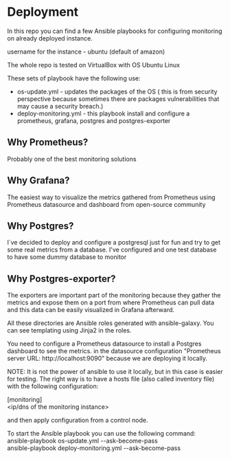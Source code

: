 # Deployment
In this repo you can find a few Ansible playbooks for configuring monitoring on already deployed instance.

username for the instance - ubuntu (default of amazon)

The whole repo is tested on VirtualBox with OS Ubuntu Linux

These sets of playbook have the following use:
- os-update.yml - updates the packages of the OS ( this is from security perspective because sometimes there are packages
vulnerabilities that may cause a security breach.)
- deploy-monitoring.yml - this playbook install and configure a prometheus, grafana, postgres and postgres-exporter

## Why Prometheus?
Probably one of the best monitoring solutions

## Why Grafana?
The easiest way to visualize the metrics gathered from Prometheus using Prometheus datasource and dashboard from 
open-source community

## Why Postgres?
I`ve decided to deploy and configure a postgresql just for fun and try to get some real metrics from a database. I've
configured and one test database to have some dummy database to monitor

## Why Postgres-exporter?
The exporters are important part of the monitoring because they gather the metrics and expose them on a port from where 
Prometheus can pull data and this data can be easily visualized in Grafana afterward.

All these directories are Ansible roles generated with ansible-galaxy.
You can see templating using Jinja2 in the roles.

You need to configure a Prometheus datasource to install a Postgres dashboard to see the metrics.
in the datasource configuration "Prometheus server URL: http://localhost:9090" because we are deploying it locally.

NOTE:
It is not the power of ansible to use it locally, but in this case is easier for testing.
The right way is to have a hosts file (also called inventory file) with the following configuration:

[monitoring]\
<ip/dns of the monitoring instance>

and then apply configuration from a control node.

To start the Ansible playbook you can use the following command:\
ansible-playbook os-update.yml --ask-become-pass\
ansible-playbook deploy-monitoring.yml --ask-become-pass
